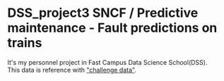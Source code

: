 # DSS_project3 SNCF / Predictive maintenance - Fault predictions on trains

It's my personnel project in Fast Campus Data Science School(DSS).  
This data is reference with ["challenge data"](https://challengedata.ens.fr).
